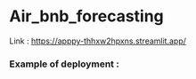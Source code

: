 # Air_bnb_forecasting
Link : https://apppy-thhxw2hpxns.streamlit.app/


### Example of deployment :
